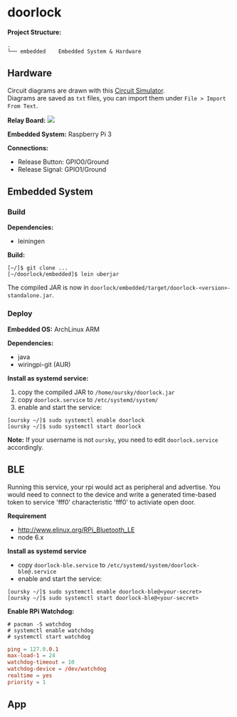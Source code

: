 # doorlock

**Project Structure:**
```
.
└── embedded    Embedded System & Hardware
```

## Hardware

Circuit diagrams are drawn with this [Circuit Simulator](http://www.falstad.com/circuit/).<br/>
Diagrams are saved as `txt` files, you can import them under `File > Import From Text`.

**Relay Board:**
![](https://github.com/oursky/doorlock/raw/master/embedded/circuit.png)

**Embedded System:** Raspberry Pi 3

**Connections:**
* Release Button: GPIO0/Ground
* Release Signal: GPIO1/Ground

## Embedded System

### Build

**Dependencies:**

* leiningen

**Build:**
```
[~/]$ git clone ...
[~/doorlock/embedded]$ lein uberjar
```
The compiled JAR is now in `doorlock/embedded/target/doorlock-<version>-standalone.jar`.

### Deploy
**Embedded OS:** ArchLinux ARM

**Dependencies:**

* java
* wiringpi-git (AUR)

**Install as systemd service:**

1. copy the compiled JAR to `/home/oursky/doorlock.jar`
2. copy `doorlock.service` to `/etc/systemd/system/`
3. enable and start the service:
```
[oursky ~/]$ sudo systemctl enable doorlock
[oursky ~/]$ sudo systemctl start doorlock
```

**Note:** If your username is not `oursky`, you need to edit `doorlock.service` accordingly.

## BLE

Running this service, your rpi would act as peripheral and advertise. You would need to connect to the device and write a generated time-based token to service 'fff0' characteristic 'fff0' to activiate open door.

**Requirement**
- http://www.elinux.org/RPi_Bluetooth_LE
- node 6.x

**Install as systemd service**
- copy `doorlock-ble.service` to `/etc/systemd/system/doorlock-ble@.service`
- enable and start the service:
```
[oursky ~/]$ sudo systemctl enable doorlock-ble@<your-secret>
[oursky ~/]$ sudo systemctl start doorlock-ble@<your-secret>
```

**Enable RPi Watchdog:**

```
# pacman -S watchdog
# systemctl enable watchdog
# systemctl start watchdog
```

```/etc/watchdog.conf
ping = 127.0.0.1
max-load-1 = 24
watchdog-timeout = 10
watchdog-device = /dev/watchdog
realtime = yes
priority = 1
```


## App
